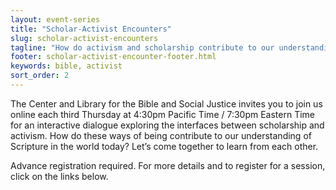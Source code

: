 ```yaml
---
layout: event-series
title: "Scholar-Activist Encounters"
slug: scholar-activist-encounters
tagline: "How do activism and scholarship contribute to our understanding of Scripture in the world today?"
footer: scholar-activist-encounter-footer.html
keywords: bible, activist
sort_order: 2
---
```

The Center and Library for the Bible and Social Justice invites you to join
us online each third Thursday at 4:30pm Pacific Time / 7:30pm Eastern Time
for an interactive dialogue exploring the interfaces between scholarship and
activism. How do these ways of being contribute to our understanding of
Scripture in the world today? Let’s come together to learn from each other.

Advance registration required. For more details and to register for a session,
click on the links below.
